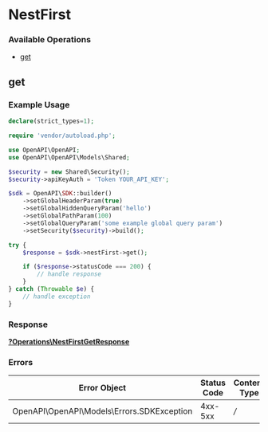 # NestFirst


### Available Operations

* [get](#get)

## get

### Example Usage

```php
declare(strict_types=1);

require 'vendor/autoload.php';

use OpenAPI\OpenAPI;
use OpenAPI\OpenAPI\Models\Shared;

$security = new Shared\Security();
$security->apiKeyAuth = 'Token YOUR_API_KEY';

$sdk = OpenAPI\SDK::builder()
    ->setGlobalHeaderParam(true)
    ->setGlobalHiddenQueryParam('hello')
    ->setGlobalPathParam(100)
    ->setGlobalQueryParam('some example global query param')
    ->setSecurity($security)->build();

try {
    $response = $sdk->nestFirst->get();

    if ($response->statusCode === 200) {
        // handle response
    }
} catch (Throwable $e) {
    // handle exception
}
```


### Response

**[?Operations\NestFirstGetResponse](../../Models/Operations/NestFirstGetResponse.md)**
### Errors

| Error Object                               | Status Code                                | Content Type                               |
| ------------------------------------------ | ------------------------------------------ | ------------------------------------------ |
| OpenAPI\OpenAPI\Models\Errors.SDKException | 4xx-5xx                                    | */*                                        |
